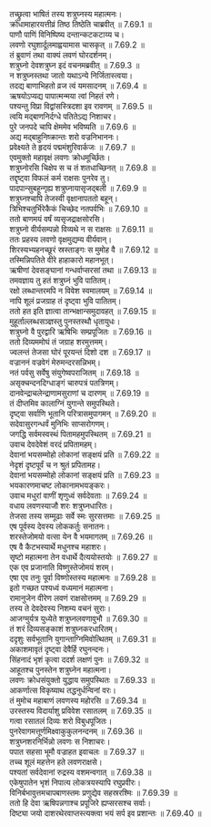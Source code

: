 

  
तच्छ्रुत्वा भाषितं तस्य शत्रुघ्नस्य महात्मनः।  
क्रोधामाहारयत्तीव्रं तिष्ठ तिष्ठेति चाब्रवीत् ॥ 7.69.1 ॥   
पाणौ पाणिं विनिष्पिष्य दन्तान्कटकटाय्य च।  
लवणो रघुशार्दूलमाह्वयामास चासकृत् ॥ 7.69.2 ॥   
तं ब्रुवाणं तथा वाक्यं लवणं घोरदर्शनम्।  
शत्रुघ्नो देवशत्रुघ्न इदं वचनमब्रवीत् ॥ 7.69.3 ॥   
न शत्रुघ्नस्तथा जातो यथाऽन्ये निर्जितास्त्वया।  
तदद्य बाणाभिहतो व्रज त्वं यमसादनम् ॥ 7.69.4 ॥   
ऋषयोऽप्यद्य पापात्मन्मया त्वां निहतं रणे।  
पश्यन्तु विप्रा विद्वांसस्त्रिदशा इव रावणम् ॥ 7.69.5 ॥   
त्वयि मद्बाणनिर्दग्धे पतितेऽद्य निशाचर।  
पुरे जनपदे चापि क्षेममेव भविष्यति ॥ 7.69.6 ॥   
अद्य मद्बाहुनिष्क्रान्तः शरो वज्रनिभाननः।  
प्रवेक्ष्यते ते हृदयं पद्ममंशुरिवार्कजः ॥ 7.69.7 ॥   
एवमुक्तो महावृक्षं लवणः क्रोधमूर्च्छितः।  
शत्रुघ्नोरसि चिक्षेप स च तं शतधाच्छिनत् ॥ 7.69.8 ॥   
तद्दृष्ट्वा विफलं कर्म राक्षसः पुनरेव तु।  
पादपान्सुबहून्गृह्य शत्रुघ्नायासृजद्बली ॥ 7.69.9 ॥   
शत्रुघ्नश्चापि तेजस्वी वृक्षानापततो बहून्।  
त्रिभिश्चतुर्भिरेकैकं चिच्छेद नतपर्वभिः ॥ 7.69.10 ॥   
ततो बाणमयं वर्षं व्यसृजद्राक्षसोरसि।  
शत्रुघ्नो वीर्यसम्पन्नो विव्यथे न स राक्षसः ॥ 7.69.11 ॥   
ततः प्रहस्य लवणो वृक्षमुद्यम्य वीर्यवान्।  
शिरस्यभ्यहनच्छूरं स्रस्ताङ्गः स मुमोह वै ॥ 7.69.12 ॥   
तस्मिन्निपतिते वीरे हाहाकारो महानभूत्।  
ऋषीणां देवसङ्घानां गन्धर्वाप्सरसां तथा ॥ 7.69.13 ॥   
तमवज्ञाय तु हतं शत्रुघ्नं भुवि पातितम्।  
रक्षो लब्धान्तरमपि न विवेश स्वमालयम् ॥ 7.69.14 ॥   
नापि शूलं प्रजग्राह तं दृष्ट्वा भुवि पातितम्।  
ततो हत इति ज्ञात्वा तान्भक्षान्समुदावहत् ॥ 7.69.15 ॥   
मुहूर्ताल्लब्धसञ्ज्ञस्तु पुनस्तस्थौ धृतायुधः।  
शत्रुघ्नो वै पुरद्वारि ऋषिभिः सम्प्रपूजितः ॥ 7.69.16 ॥   
ततो दिव्यममोघं तं जग्राह शरमुत्तमम्।  
ज्वलन्तं तेजसा घोरं पूरयन्तं दिशो दश ॥ 7.69.17 ॥   
वज्राननं वज्रवेगं मेरुमन्दरसन्निभम्।  
नतं पर्वसु सर्वेषु संयुगेष्वपराजितम् ॥ 7.69.18 ॥   
असृक्चन्दनदिग्धाङ्गं चारुपत्रं पतत्रिणम्।  
दानवेन्द्राचलेन्द्राणामसुराणां च दारणम् ॥ 7.69.19 ॥   
तं दीप्तमिव कालाग्निं युगान्ते समुपस्थिते।  
दृष्ट्वा सर्वाणि भूतानि परित्रासमुपागमन् ॥ 7.69.20 ॥   
सदेवासुरगन्धर्वं मुनिभिः साप्सरोगणम्।  
जगद्धि सर्वमस्वस्थं पितामहमुपस्थितम् ॥ 7.69.21 ॥   
उवाच देवदेवेशं वरदं प्रपितामहम्।  
देवानां भयसम्मोहो लोकानां सङ्क्षयं प्रति ॥ 7.69.22 ॥   
नेदृशं दृष्टपूर्वं च न श्रुतं प्रपितामह।  
देवानां भयसम्मोहो लोकानां सङ्क्षयं प्रति ॥ 7.69.23 ॥   
भयकारणमाचष्ट लोकानामभयङ्करः।  
उवाच मधुरां वाणीं शृणुध्वं सर्वदेवताः ॥ 7.69.24 ॥   
वधाय लवणस्याजौ शरः शत्रुघ्नधारितः।  
तेजसा तस्य सम्मूढाः सर्वे स्मः सुरसत्तमाः ॥ 7.69.25 ॥   
एष पूर्वस्य देवस्य लोककर्तुः सनातनः।  
शरस्तेजोमयो वत्सा येन वै भयमागतम् ॥ 7.69.26 ॥   
एष वै कैटभस्यार्थे मधुनश्च महाशरः।  
सृष्टो महात्मना तेन वधार्थे दैत्ययोस्तयोः ॥ 7.69.27 ॥   
एक एव प्रजानाति विष्णुस्तेजोमयं शरम्।  
एषा एव तनुः पूर्वा विष्णोस्तस्य महात्मनः ॥ 7.69.28 ॥   
इतो गच्छत पश्यध्वं वध्यमानं महात्मना।  
रामानुजेन वीरेण लवणं राक्षसोत्तमम् ॥ 7.69.29 ॥   
तस्य ते देवदेवस्य निशम्य वचनं सुराः।  
आजग्मुर्यत्र युध्येते शत्रुघ्नलवणावुभौ ॥ 7.69.30 ॥   
तं शरं दिव्यसङ्काशं शत्रुघ्नकरधारितम्।  
ददृशुः सर्वभूतानि युगान्ताग्निमिवोत्थितम् ॥ 7.69.31 ॥   
अकाशमावृतं दृष्ट्वा देवैर्हि रघुनन्दनः।  
सिंहनादं भृशं कृत्वा ददर्श लक्षणं पुनः ॥ 7.69.32 ॥   
आहूतश्च पुनस्तेन शत्रुघ्नेन महात्मना।  
लवणः क्रोधसंयुक्तो युद्धाय समुपस्थितः ॥ 7.69.33 ॥   
आकर्णात्स विकृष्याथ तद्धनुर्धन्विनां वरः।  
तं मुमोच महाबाणं लवणस्य महोरसि ॥ 7.69.34 ॥   
उरस्तस्य विदार्याशु प्रविवेश रसातलम् ॥ 7.69.35 ॥   
गत्वा रसातलं दिव्यः शरो विबुधपूजितः।  
पुनरेवागमत्तूर्णमिक्ष्वाकुकुलनन्दनम् ॥ 7.69.36 ॥   
शत्रुघ्नशरनिर्भिन्नो लवणः स निशाचरः।  
पपात सहसा भूमौ वज्राहत इवाचलः ॥ 7.69.37 ॥   
तच्च शूलं महत्तेन हते लवणराक्षसे।  
पश्यतां सर्वदेवानां रुद्रस्य वशमन्वगात् ॥ 7.69.38 ॥   
एकेषुपातेन भृशं निपात्य लोकत्रयस्यापि रघुप्रवीरः।  
विनिर्बभावुत्तमचापबाणस्तमः प्रणुद्येव सहस्ररश्मिः ॥ 7.69.39 ॥   
ततो हि देवा ऋषिपन्नगाश्च प्रपूजिरे ह्यप्सरसश्च सर्वाः।  
दिष्ट्या जयो दाशरथेरवाप्तस्त्यक्त्वा भयं सर्प इव प्रशान्तः ॥ 7.69.40 ॥   
